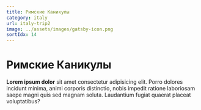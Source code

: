 ```yaml
---
title: Римские Каникулы
category: italy
url: italy-trip2
image: ../assets/images/gatsby-icon.png
sortIdx: 14
---
```


# Римские Каникулы
**Lorem ipsum dolor** sit amet consectetur adipisicing elit. Porro dolores incidunt minima, animi corporis distinctio, nobis impedit ratione laboriosam saepe magni quis sed magnam soluta. Laudantium fugiat quaerat placeat voluptatibus?
